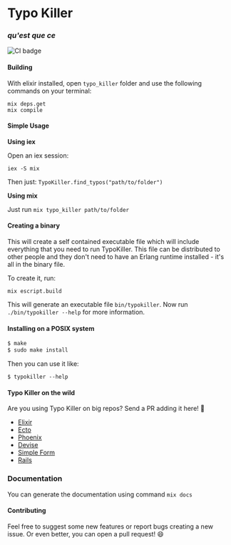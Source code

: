 # Typo Killer
### _qu'est que ce_
![CI badge](https://github.com/samuelpordeus/typo_killer/workflows/Elixir%20CI/badge.svg)

#### Building

With elixir installed, open `typo_killer` folder and use the following commands
on your terminal:

```
mix deps.get
mix compile
```

#### Simple Usage

**Using iex**

Open an iex session:

```
iex -S mix
```

Then just: `TypoKiller.find_typos("path/to/folder")`

**Using mix**

Just run `mix typo_killer path/to/folder`

#### Creating a binary

This will create a self contained executable file which will include everything
that you need to run TypoKiller. This file can be distributed to other people
and they don't need to have an Erlang runtime installed - it's all in the
binary file.

To create it, run:

```
mix escript.build
```

This will generate an executable file `bin/typokiller`. Now run
`./bin/typokiller --help` for more information.

#### Installing on a POSIX system

```Bash
$ make
$ sudo make install
```

Then you can use it like:

```
$ typokiller --help
```

#### Typo Killer on the wild

Are you using Typo Killer on big repos? Send a PR adding it here! :slightly_smiling_face:
- [Elixir](https://github.com/elixir-lang/elixir/pull/9611)
- [Ecto](https://github.com/elixir-ecto/ecto/pull/3174)
- [Phoenix](https://github.com/phoenixframework/phoenix/pull/3623)
- [Devise](https://github.com/plataformatec/devise/pull/5167)
- [Simple Form](https://github.com/heartcombo/simple_form/pull/1681)
- [Rails](https://github.com/rails/rails/pull/38238)

### Documentation

You can generate the documentation using command `mix docs`

#### Contributing
Feel free to suggest some new features or report bugs creating a new issue. Or even better, you can open a pull request! 😄
